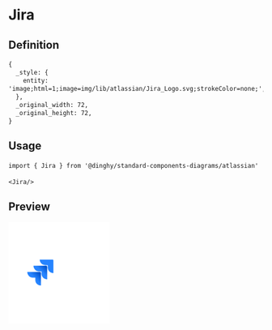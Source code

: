 # Jira

## Definition

```
{
  _style: { 
    entity: 'image;html=1;image=img/lib/atlassian/Jira_Logo.svg;strokeColor=none;',
  },
  _original_width: 72,
  _original_height: 72,
}
```

## Usage

```
import { Jira } from '@dinghy/standard-components-diagrams/atlassian'

<Jira/>
```

## Preview

<img src="./jira.png" width="200"/>
